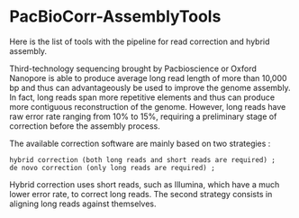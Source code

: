 # PacBioCorr-AssemblyTools
Here is the list of tools with the pipeline for read correction and hybrid assembly. 

Third-technology sequencing brought by Pacbioscience or Oxford Nanopore is able to produce
average long read length of more than 10,000 bp and thus can advantageously be used to improve
the genome assembly. In fact, long reads span more repetitive elements and thus can produce
more contiguous reconstruction of the genome. However, long reads have raw error rate ranging
from 10% to 15%, requiring a preliminary stage of correction before the assembly process.

The available correction software are mainly based on two strategies :
	
	hybrid correction (both long reads and short reads are required) ;
	de novo correction (only long reads are required) ;
Hybrid correction uses short reads, such as Illumina, which have a much lower error rate, to
correct long reads. The second strategy consists in aligning long reads against themselves.
